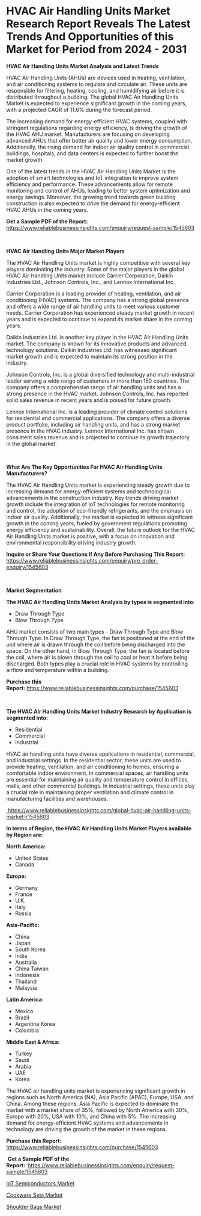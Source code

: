 <p><h1>HVAC Air Handling Units Market Research Report Reveals The Latest Trends And Opportunities of this Market for Period from 2024 - 2031</h1></p><p><strong>HVAC Air Handling Units Market Analysis and Latest Trends</strong></p>
<p><p>HVAC Air Handling Units (AHUs) are devices used in heating, ventilation, and air conditioning systems to regulate and circulate air. These units are responsible for filtering, heating, cooling, and humidifying air before it is distributed throughout a building. The global HVAC Air Handling Units Market is expected to experience significant growth in the coming years, with a projected CAGR of 11.6% during the forecast period.</p><p>The increasing demand for energy-efficient HVAC systems, coupled with stringent regulations regarding energy efficiency, is driving the growth of the HVAC AHU market. Manufacturers are focusing on developing advanced AHUs that offer better air quality and lower energy consumption. Additionally, the rising demand for indoor air quality control in commercial buildings, hospitals, and data centers is expected to further boost the market growth.</p><p>One of the latest trends in the HVAC Air Handling Units Market is the adoption of smart technologies and IoT integration to improve system efficiency and performance. These advancements allow for remote monitoring and control of AHUs, leading to better system optimization and energy savings. Moreover, the growing trend towards green building construction is also expected to drive the demand for energy-efficient HVAC AHUs in the coming years.</p></p>
<p><strong>Get a Sample PDF of the Report:&nbsp;</strong> <a href="https://www.reliablebusinessinsights.com/enquiry/request-sample/1545603">https://www.reliablebusinessinsights.com/enquiry/request-sample/1545603</a></p>
<p>&nbsp;</p>
<p><strong>HVAC Air Handling Units Major Market Players</strong></p>
<p><p>The HVAC Air Handling Units market is highly competitive with several key players dominating the industry. Some of the major players in the global HVAC Air Handling Units market include Carrier Corporation, Daikin Industries Ltd., Johnson Controls, Inc., and Lennox International Inc.</p><p>Carrier Corporation is a leading provider of heating, ventilation, and air conditioning (HVAC) systems. The company has a strong global presence and offers a wide range of air handling units to meet various customer needs. Carrier Corporation has experienced steady market growth in recent years and is expected to continue to expand its market share in the coming years.</p><p>Daikin Industries Ltd. is another key player in the HVAC Air Handling Units market. The company is known for its innovative products and advanced technology solutions. Daikin Industries Ltd. has witnessed significant market growth and is expected to maintain its strong position in the industry.</p><p>Johnson Controls, Inc. is a global diversified technology and multi-industrial leader serving a wide range of customers in more than 150 countries. The company offers a comprehensive range of air handling units and has a strong presence in the HVAC market. Johnson Controls, Inc. has reported solid sales revenue in recent years and is poised for future growth.</p><p>Lennox International Inc. is a leading provider of climate control solutions for residential and commercial applications. The company offers a diverse product portfolio, including air handling units, and has a strong market presence in the HVAC industry. Lennox International Inc. has shown consistent sales revenue and is projected to continue its growth trajectory in the global market.</p></p>
<p>&nbsp;</p>
<p><strong>What Are The Key Opportunities For HVAC Air Handling Units Manufacturers?</strong></p>
<p><p>The HVAC Air Handling Units market is experiencing steady growth due to increasing demand for energy-efficient systems and technological advancements in the construction industry. Key trends driving market growth include the integration of IoT technologies for remote monitoring and control, the adoption of eco-friendly refrigerants, and the emphasis on indoor air quality. Additionally, the market is expected to witness significant growth in the coming years, fueled by government regulations promoting energy efficiency and sustainability. Overall, the future outlook for the HVAC Air Handling Units market is positive, with a focus on innovation and environmental responsibility driving industry growth.</p></p>
<p><strong>Inquire or Share Your Questions If Any Before Purchasing This Report:</strong> <a href="https://www.reliablebusinessinsights.com/enquiry/pre-order-enquiry/1545603">https://www.reliablebusinessinsights.com/enquiry/pre-order-enquiry/1545603</a></p>
<p>&nbsp;</p>
<p><strong>Market Segmentation</strong></p>
<p><strong>The HVAC Air Handling Units Market Analysis by types is segmented into:</strong></p>
<p><ul><li>Draw Through Type</li><li>Blow Through Type</li></ul></p>
<p><p>AHU market consists of two main types - Draw Through Type and Blow Through Type. In Draw Through Type, the fan is positioned at the end of the unit where air is drawn through the coil before being discharged into the space. On the other hand, in Blow Through Type, the fan is located before the coil, where air is blown through the coil to cool or heat it before being discharged. Both types play a crucial role in HVAC systems by controlling airflow and temperature within a building.</p></p>
<p><strong>Purchase this Report:&nbsp;</strong><a href="https://www.reliablebusinessinsights.com/purchase/1545603">https://www.reliablebusinessinsights.com/purchase/1545603</a></p>
<p>&nbsp;</p>
<p><strong>The HVAC Air Handling Units Market Industry Research by Application is segmented into:</strong></p>
<p><ul><li>Residential</li><li>Commercial</li><li>Industrial</li></ul></p>
<p><p>HVAC air handling units have diverse applications in residential, commercial, and industrial settings. In the residential sector, these units are used to provide heating, ventilation, and air conditioning to homes, ensuring a comfortable indoor environment. In commercial spaces, air handling units are essential for maintaining air quality and temperature control in offices, malls, and other commercial buildings. In industrial settings, these units play a crucial role in maintaining proper ventilation and climate control in manufacturing facilities and warehouses.</p></p>
<p><a href="https://www.reliablebusinessinsights.com/global-hvac-air-handling-units-market-r1545603">&nbsp;https://www.reliablebusinessinsights.com/global-hvac-air-handling-units-market-r1545603</a></p>
<p><strong>In terms of Region, the HVAC Air Handling Units Market Players available by Region are:</strong></p>
<p>
    <p> <strong> North America: </strong>
        <ul>
            <li>United States</li>
            <li>Canada</li>
        </ul>
        </p> 
    <p> <strong> Europe: </strong>
        <ul>
            <li>Germany</li>
            <li>France</li>
            <li>U.K.</li>
            <li>Italy</li>
            <li>Russia</li>
        </ul>
        </p> 
    <p> <strong> Asia-Pacific: </strong>
        <ul>
            <li>China</li>
            <li>Japan</li>
            <li>South Korea</li>
            <li>India</li>
            <li>Australia</li>
            <li>China Taiwan</li>
            <li>Indonesia</li>
            <li>Thailand</li>
            <li>Malaysia</li>
        </ul>
        </p> 
    <p> <strong> Latin America: </strong>
        <ul>
            <li>Mexico</li>
            <li>Brazil</li>
            <li>Argentina Korea</li>
            <li>Colombia</li>
        </ul>
        </p> 
    <p> <strong> Middle East & Africa: </strong>
        <ul>
            <li>Turkey</li>
            <li>Saudi</li>
            <li>Arabia</li>
            <li>UAE</li>
            <li>Korea</li>
        </ul>
    </p>
    </p>
<p><p>The HVAC air handling units market is experiencing significant growth in regions such as North America (NA), Asia Pacific (APAC), Europe, USA, and China. Among these regions, Asia Pacific is expected to dominate the market with a market share of 35%, followed by North America with 30%, Europe with 20%, USA with 10%, and China with 5%. The increasing demand for energy-efficient HVAC systems and advancements in technology are driving the growth of the market in these regions.</p></p>
<p><strong>Purchase this Report: </strong><a href="https://www.reliablebusinessinsights.com/purchase/1545603">https://www.reliablebusinessinsights.com/purchase/1545603</a></p>
<p>&nbsp;<strong>Get a Sample PDF of the Report:&nbsp;&nbsp;</strong><a href="https://www.reliablebusinessinsights.com/enquiry/request-sample/1545603">https://www.reliablebusinessinsights.com/enquiry/request-sample/1545603</a></p>
<p><strong></strong></p>
<p><p><a href="https://www.linkedin.com/pulse/insights-iot-semiconductors-market-size-which-expanding-2610-rfy1f">IoT Semiconductors Market</a></p><p><a href="https://www.linkedin.com/pulse/cookware-sets-market-forecast-global-trends-analysis-from-7wpmf">Cookware Sets Market</a></p><p><a href="https://www.linkedin.com/pulse/deep-dive-shoulder-bags-market-itstrends-segmentation-competitive-5vu5f">Shoulder Bags Market</a></p></p>